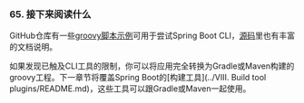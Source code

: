 ### 65. 接下来阅读什么
GitHub仓库有一些[groovy脚本示例](https://github.com/spring-projects/spring-boot/tree/v2.0.0.RELEASE/spring-boot-cli/samples)可用于尝试Spring Boot CLI，[源码](https://github.com/spring-projects/spring-boot/tree/v2.0.0.RELEASE/spring-boot-cli/src/main/java/org/springframework/boot/cli)里也有丰富的文档说明。

如果发现已触及CLI工具的限制，你可以将应用完全转换为Gradle或Maven构建的groovy工程。下一章节将覆盖Spring Boot的[构建工具](../VIII. Build tool plugins/README.md)，这些工具可以跟Gradle或Maven一起使用。
